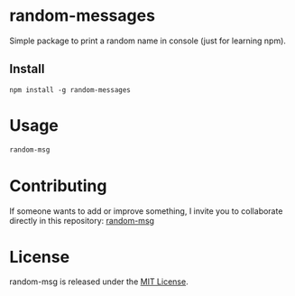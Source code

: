 # random-messages

Simple package to print a random name in console (just for learning npm).

## Install

```npm
npm install -g random-messages
```

# Usage

```bash
random-msg
```

# Contributing
If someone wants to add or improve something, I invite you to collaborate directly in this repository: [random-msg](https://github.com/Croobat/random-messages)

# License
random-msg is released under the [MIT License](https://opensource.org/licenses/MIT).
